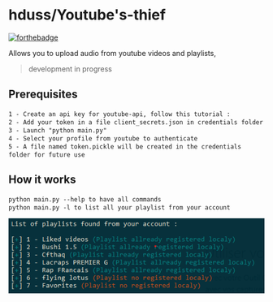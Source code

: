 # hduss/Youtube's-thief

 [![forthebadge](http://forthebadge.com/images/badges/powered-by-electricity.svg)](http://forthebadge.com)

Allows you to upload audio from youtube videos and playlists,

> development in progress

## Prerequisites
    1 - Create an api key for youtube-api, follow this tutorial : 
    2 - Add your token in a file client_secrets.json in credentials folder
    3 - Launch "python main.py"
    4 - Select your profile from youtube to authenticate 
    5 - A file named token.pickle will be created in the credentials folder for future use

## How it works
    python main.py --help to have all commands
    python main.py -l to list all your playlist from your account
    
![list of youtube account playlists](public/img/playlists_list.png?raw=true)

    


